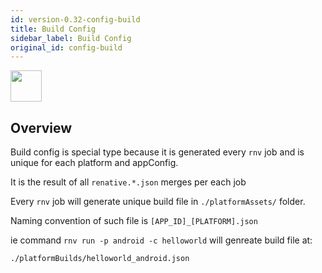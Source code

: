 ```yaml
---
id: version-0.32-config-build
title: Build Config
sidebar_label: Build Config
original_id: config-build
---
```


<img src="https://renative.org/img/ic_configuration.png" width=50 height=50 />

## Overview


Build config is special type because it is generated every `rnv` job and is unique for each platform and appConfig.

It is the result of all `renative.*.json` merges per each job

Every `rnv` job will generate unique build file in `./platformAssets/` folder.

Naming convention of such file is `[APP_ID]_[PLATFORM].json`

ie command `rnv run -p android -c helloworld` will genreate build file at:

`./platformBuilds/helloworld_android.json`
